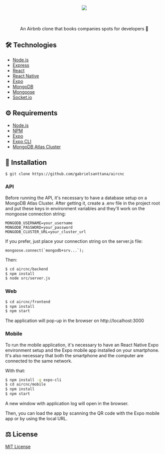 <div align="center" style="margin-bottom: 50px">
  <img src="https://github.com/gabrielsanttana/aircnc/blob/master/mobile/assets/logo.png?raw=true)"/>
</div>

###

<p align="center">An Airbnb clone that books companies spots for developers 🏢</p>

## 🛠️ Technologies

<ul>
  <li><a href="https://nodejs.org/en/">Node.js</a></li>
  <li><a href="https://expressjs.com/">Express</a></li>
  <li><a href="https://reactjs.org/">React</a></li>
  <li><a href="https://reactnative.dev/">React Native</a></li>
  <li><a href="https://expo.io/">Expo</a></li>
  <li><a href="https://www.mongodb.com/">MongoDB</a></li>
  <li><a href="https://mongoosejs.com/">Mongoose</a></li>
  <li><a href="https://socket.io/">Socket.io</a></li>
</ul>

## ⚙️ Requirements

<ul>
  <li><a href="https://nodejs.org/en/">Node.js</a></li>
  <li><a href="https://www.npmjs.com/">NPM</a></li>
  <li><a href="https://expo.io/">Expo</a></li>
  <li><a href="https://expo.io/">Expo CLI</a></li>
  <li><a href="https://www.mongodb.com/cloud/atlas">MongoDB Atlas Cluster</a></li>
</ul>

## 🚀 Installation

```
$ git clone https://github.com/gabrielsanttana/aircnc
```

### API

Before running the API, it's necessary to have a database setup on a MongoDB Atlas Cluster. After getting it, create a .env file in the project root and put these keys in environment variables and they'll work on the mongoose connection string:

```
MONGODB_USERNAME=your_username
MONGODB_PASSWORD=your_password
MONGODB_CLUSTER_URL=your_cluster_url
```

If you prefer, just place your connection string on the server.js file:

```
mongoose.connect(`mongodb+srv...`);
```

Then:

```bash
$ cd aircnc/backend
$ npm install
$ node src/server.js
```

### Web

```bash
$ cd aircnc/frontend
$ npm install
$ npm start 
```

The application will pop-up in the browser on http://localhost:3000

### Mobile

To run the mobile application, it's necessary to have an React Native Expo environment setup and the Expo mobile app installed on your smartphone. 
It's also necessary that both the smartphone and the computer are connected to the same network.

With that:

```bash
$ npm install -g expo-cli
$ cd aircnc/mobile
$ npm install
$ npm start
```

<p>A new window with application log will open in the browser.</p>
<p>Then, you can load the app by scanning the QR code with the Expo mobile app or by using the local URL.</p>

## ⚖️ License

[MIT License](https://github.com/gabrielsanttana/aircnc/blob/master/LICENSE)
